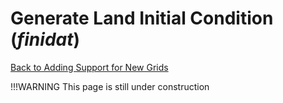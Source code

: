 # Generate Land Initial Condition (*finidat*)

[Back to Adding Support for New Grids](../adding-grid-support-step-by-step-guide.md)

!!!WARNING
    This page is still under construction
